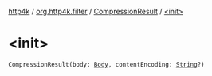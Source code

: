 [http4k](../../index.md) / [org.http4k.filter](../index.md) / [CompressionResult](index.md) / [&lt;init&gt;](./-init-.md)

# &lt;init&gt;

`CompressionResult(body: `[`Body`](../../org.http4k.core/-body/index.md)`, contentEncoding: `[`String`](https://kotlinlang.org/api/latest/jvm/stdlib/kotlin/-string/index.html)`?)`